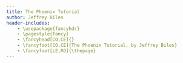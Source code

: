 ```yaml
---
title: The Phoenix Tutorial
author: Jeffrey Biles
header-includes:
    - \usepackage{fancyhdr}
    - \pagestyle{fancy}
    - \fancyhead[CO,CE]{}
    - \fancyfoot[CO,CE]{The Phoenix Tutorial, by Jeffrey Biles}
    - \fancyfoot[LE,RO]{\thepage}
---
```

